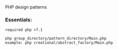PHP design patterns   

### Essentials:
 
```
required php >7.1   
```

```
php group_directory/pattern_directory/Main.php   
example: php creational/abstract_factory/Main.php 
```    
